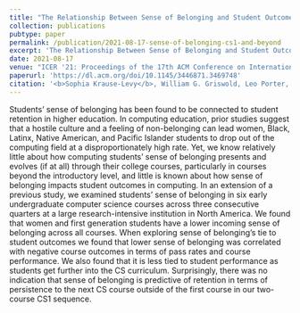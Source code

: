 ```yaml
---
title: "The Relationship Between Sense of Belonging and Student Outcomes in CS1 and Beyond"
collection: publications
pubtype: paper
permalink: /publication/2021-08-17-sense-of-belonging-cs1-and-beyond
excerpt: 'The Relationship Between Sense of Belonging and Student Outcomes in CS1 and Beyond'
date: 2021-08-17
venue: "ICER '21: Proceedings of the 17th ACM Conference on International Computing Education Research"
paperurl: 'https://dl.acm.org/doi/10.1145/3446871.3469748'
citation: '<b>Sophia Krause-Levy</b>, William G. Griswold, Leo Porter, and Christine Alvarado. 2021. The Relationship Between Sense of Belonging and Student Outcomes in CS1 and Beyond. <i>In Proceedings of the 17th ACM Conference on International Computing Education Research (ICER)</i>. 29–41. <a href="https://doi.org/10.1145/3446871.3469748" target="_blank">doi:10.1145/3446871.3469748</a>'
---
```


Students’ sense of belonging has been found to be connected to student retention in higher education. In computing education, prior studies suggest that a hostile culture and a feeling of non-belonging can lead women, Black, Latinx, Native American, and Pacific Islander students to drop out of the computing field at a disproportionately high rate. Yet, we know relatively little about how computing students’ sense of belonging presents and evolves (if at all) through their college courses, particularly in courses beyond the introductory level, and little is known about how sense of belonging impacts student outcomes in computing. In an extension of a previous study, we examined students’ sense of belonging in six early undergraduate computer science courses across three consecutive quarters at a large research-intensive institution in North America. We found that women and first generation students have a lower incoming sense of belonging across all courses. When exploring sense of belonging’s tie to student outcomes we found that lower sense of belonging was correlated with negative course outcomes in terms of pass rates and course performance. We also found that it is less tied to student performance as students get further into the CS curriculum. Surprisingly, there was no indication that sense of belonging is predictive of retention in terms of persistence to the next CS course outside of the first course in our two-course CS1 sequence.